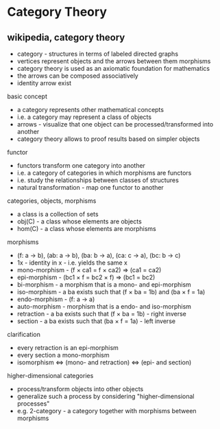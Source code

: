 
<!-- ======================================================================= -->
# Category Theory

<!-- ======================================================================= -->
## wikipedia, category theory

* category - structures in terms of labeled directed graphs
* vertices represent objects and the arrows between them morphisms
* category theory is used as an axiomatic foundation for mathematics
* the arrows can be composed associatively
* identity arrow exist

basic concept

* a category represents other mathematical concepts
* i.e. a category may represent a class of objects
* arrows - visualize that one object can be processed/transformed into another
* category theory allows to proof results based on simpler objects

functor

* functors transform one category into another
* i.e. a category of categories in which morphisms are functors
* i.e. study the relationships between classes of structures
* natural transformation - map one functor to another

categories, objects, morphisms

* a class is a collection of sets
* obj(C) - a class whose elements are objects
* hom(C) - a class whose elements are morphisms

morphisms

* (f: a -> b), (ab: a -> b), (ba: b -> a), (ca: c -> a), (bc: b -> c)
* 1x - identity in x - i.e. yields the same x
* mono-morphism - (f × ca1 = f × ca2) => (ca1 = ca2)
* epi-morphism - (bc1 × f = bc2 × f) => (bc1 = bc2)
* bi-morphism - a morphism that is a mono- and epi-morphism
* iso-morphism - a ba exists such that (f × ba = 1b) and (ba × f = 1a)
* endo-morphism - (f: a -> a)
* auto-morphism - morphism that is a endo- and iso-morphism
* retraction - a ba exists such that (f × ba = 1b) - right inverse
* section - a ba exists such that (ba × f = 1a) - left inverse

clarification

* every retraction is an epi-morphism
* every section a mono-morphism
* isomorphism <=> (mono- and retraction) <=> (epi- and section)

higher-dimensional categories

* process/transform objects into other objects
* generalize such a process by considering "higher-dimensional processes"
* e.g. 2-category - a category together with morphisms between morphisms
